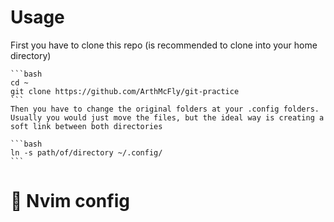 # Usage
First you have to clone this repo (is recommended to clone into your home directory)

	```bash
	cd ~
	git clone https://github.com/ArthMcFly/git-practice
	```
	Then you have to change the original folders at your .config folders.
	Usually you would just move the files, but the ideal way is creating a soft link between both directories

	```bash
	ln -s path/of/directory ~/.config/ 
	```


# :man: Nvim config

